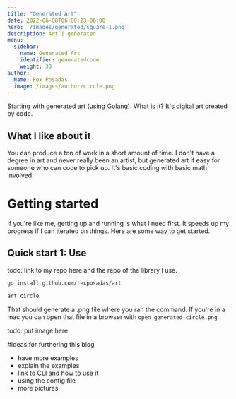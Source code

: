 ```yaml
---
title: "Generated Art"
date: 2022-06-08T06:00:23+06:00
hero: '/images/generated/square-1.png'
description: Art I generated
menu:
  sidebar:
    name: Generated Art
    identifier: generatedcode
    weight: 30
author:
  Name: Rex Posadas
  image: /images/author/circle.png
---
```


Starting with generated art (using Golang).  What is it? It's digital art created by code.

## What I like about it

You can produce a ton of work in a short amount of time. I don't have a degree in art and never really been an artist, but generated art if easy for someone who can code to pick up. It's basic coding with basic math involved.

# Getting started

If you're like me, getting up and running is what I need first. It speeds up my progress if I can iterated on things. Here are some way to get started.


## Quick start 1: Use

todo: link to my repo here and the repo of the library I use.

```bash
go install github.com/rexposadas/art

art circle 
```

That should generate a .png file where you ran the command. If you're in a mac you can open that file in a browser with `open generated-circle.png`

todo: put image here


#ideas for furthering this blog

- have more examples
- explain the examples
- link to CLI and how to use it
- using the config file
- more pictures

